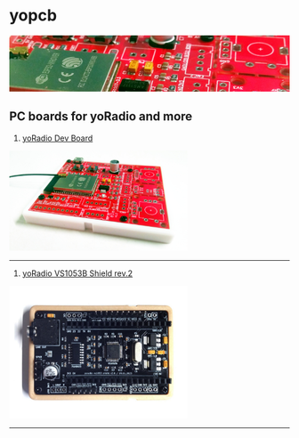 # yopcb
<img src="images/yodevbrd.jpg" width="830" height="auto" />

PC boards for yoRadio and more
---
1. [yoRadio Dev Board](devboard1)

[<img src="devboard1/yodevbrd_v1.2_PRV3.jpg" width="320" height="auto" />](devboard1)

---
1. [yoRadio VS1053B Shield rev.2](vs1053shield_v2)

[<img src="vs1053shield_v2/vs1053shield_v2_03.jpg" width="320" height="auto" />](vs1053shield_v2)

---
